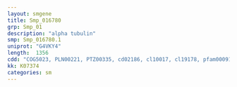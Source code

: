 ```yaml
---
layout: smgene
title: Smp_016780
grp: Smp_01
description: "alpha tubulin"
smp: Smp_016780.1
uniprot: "G4VKY4"
length:  1356
cdd: "COG5023, PLN00221, PTZ00335, cd02186, cl10017, cl19178, pfam00091, pfam03953, smart00864"
kk: K07374
categories: sm
---
```

